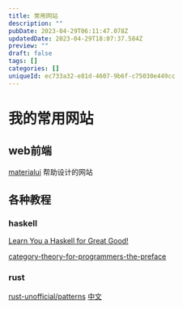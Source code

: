 ```yaml
---
title: 常用网站
description: ""
pubDate: 2023-04-29T06:11:47.078Z
updatedDate: 2023-04-29T18:07:37.584Z
preview: ""
draft: false
tags: []
categories: []
uniqueId: ec733a32-e81d-4607-9b6f-c75030e449cc
---
```

# 我的常用网站

## web前端

[materialui](https://materialui.co/) 帮助设计的网站

## 各种教程

### haskell
[Learn You a Haskell for Great Good!](http://learnyouahaskell.com/chapters)

[category-theory-for-programmers-the-preface](https://bartoszmilewski.com/2014/10/28/category-theory-for-programmers-the-preface/)

### rust
[rust-unofficial/patterns](https://github.com/rust-unofficial/patterns) [中文](http://chuxiuhong.com/chuxiuhong-rust-patterns-zh/intro.html)